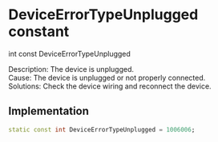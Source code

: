


# DeviceErrorTypeUnplugged constant







int const DeviceErrorTypeUnplugged
  




<p>Description: The device is unplugged.<br>Cause: The device is unplugged or not properly connected.<br>Solutions: Check the device wiring and reconnect the device.</p>



## Implementation

```dart
static const int DeviceErrorTypeUnplugged = 1006006;
```







